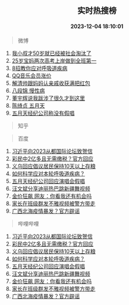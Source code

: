 <div align="center"><h2>实时热搜榜</h2><h4>2023-12-04 18:10:01</h4></div>

> 微博  

1. [我小叔才50岁就已经被社会淘汰了](https://s.weibo.com/weibo?q=%E6%88%91%E5%B0%8F%E5%8F%94%E6%89%8D50%E5%B2%81%E5%B0%B1%E5%B7%B2%E7%BB%8F%E8%A2%AB%E7%A4%BE%E4%BC%9A%E6%B7%98%E6%B1%B0%E4%BA%86&t=31&band_rank=1&Refer=top)<br />
2. [25岁宝妈两次高考上岸做到全班第一](https://s.weibo.com/weibo?q=%2325%E5%B2%81%E5%AE%9D%E5%A6%88%E4%B8%A4%E6%AC%A1%E9%AB%98%E8%80%83%E4%B8%8A%E5%B2%B8%E5%81%9A%E5%88%B0%E5%85%A8%E7%8F%AD%E7%AC%AC%E4%B8%80%23&t=31&band_rank=2&Refer=top)<br />
3. [8招教你应对呼吸道疾病](https://s.weibo.com/weibo?q=%238%E6%8B%9B%E6%95%99%E4%BD%A0%E5%BA%94%E5%AF%B9%E5%91%BC%E5%90%B8%E9%81%93%E7%96%BE%E7%97%85%23&t=31&band_rank=3&Refer=top)<br />
4. [QQ音乐会员涨价](https://s.weibo.com/weibo?q=QQ%E9%9F%B3%E4%B9%90%E4%BC%9A%E5%91%98%E6%B6%A8%E4%BB%B7&t=31&band_rank=4&Refer=top)<br />
5. [解清帅跟妈妈认亲戚收获满把红包](https://s.weibo.com/weibo?q=%23%E8%A7%A3%E6%B8%85%E5%B8%85%E8%B7%9F%E5%A6%88%E5%A6%88%E8%AE%A4%E4%BA%B2%E6%88%9A%E6%94%B6%E8%8E%B7%E6%BB%A1%E6%8A%8A%E7%BA%A2%E5%8C%85%23&t=31&band_rank=5&Refer=top)<br />
6. [八段锦 慢性病](https://s.weibo.com/weibo?q=%E5%85%AB%E6%AE%B5%E9%94%A6%20%E6%85%A2%E6%80%A7%E7%97%85&t=31&band_rank=6&Refer=top)<br />
7. [董宇辉说我跋涉了很久才到这里](https://s.weibo.com/weibo?q=%23%E8%91%A3%E5%AE%87%E8%BE%89%E8%AF%B4%E6%88%91%E8%B7%8B%E6%B6%89%E4%BA%86%E5%BE%88%E4%B9%85%E6%89%8D%E5%88%B0%E8%BF%99%E9%87%8C%23&t=31&band_rank=7&Refer=top)<br />
8. [陈绮贞 五月天](https://s.weibo.com/weibo?q=%E9%99%88%E7%BB%AE%E8%B4%9E%20%E4%BA%94%E6%9C%88%E5%A4%A9&t=31&band_rank=8&Refer=top)<br />
9. [五月天经纪公司称没有假唱](https://s.weibo.com/weibo?q=%23%E4%BA%94%E6%9C%88%E5%A4%A9%E7%BB%8F%E7%BA%AA%E5%85%AC%E5%8F%B8%E7%A7%B0%E6%B2%A1%E6%9C%89%E5%81%87%E5%94%B1%23&t=31&band_rank=9&Refer=top)<br />

> 知乎  


> 百度  

1. [习近平向2023从都国际论坛致贺信](https://www.baidu.com/s?wd=%E4%B9%A0%E8%BF%91%E5%B9%B3%E5%90%912023%E4%BB%8E%E9%83%BD%E5%9B%BD%E9%99%85%E8%AE%BA%E5%9D%9B%E8%87%B4%E8%B4%BA%E4%BF%A1&sa=fyb_news&rsv_dl=fyb_news)<br />
2. [彩民中2亿多且无需缴税？官方回应](https://www.baidu.com/s?wd=%E5%BD%A9%E6%B0%91%E4%B8%AD2%E4%BA%BF%E5%A4%9A%E4%B8%94%E6%97%A0%E9%9C%80%E7%BC%B4%E7%A8%8E%EF%BC%9F%E5%AE%98%E6%96%B9%E5%9B%9E%E5%BA%94&sa=fyb_news&rsv_dl=fyb_news)<br />
3. [义乌回应倡议居民保持10天以上存粮](https://www.baidu.com/s?wd=%E4%B9%89%E4%B9%8C%E5%9B%9E%E5%BA%94%E5%80%A1%E8%AE%AE%E5%B1%85%E6%B0%91%E4%BF%9D%E6%8C%8110%E5%A4%A9%E4%BB%A5%E4%B8%8A%E5%AD%98%E7%B2%AE&sa=fyb_news&rsv_dl=fyb_news)<br />
4. [如何科学应对本轮呼吸道疾病？](https://www.baidu.com/s?wd=%E5%A6%82%E4%BD%95%E7%A7%91%E5%AD%A6%E5%BA%94%E5%AF%B9%E6%9C%AC%E8%BD%AE%E5%91%BC%E5%90%B8%E9%81%93%E7%96%BE%E7%97%85%EF%BC%9F&sa=fyb_news&rsv_dl=fyb_news)<br />
5. [五月天经纪公司回应演唱会假唱](https://www.baidu.com/s?wd=%E4%BA%94%E6%9C%88%E5%A4%A9%E7%BB%8F%E7%BA%AA%E5%85%AC%E5%8F%B8%E5%9B%9E%E5%BA%94%E6%BC%94%E5%94%B1%E4%BC%9A%E5%81%87%E5%94%B1&sa=fyb_news&rsv_dl=fyb_news)<br />
6. [汪文斌分享迪丽热巴跳新疆舞视频](https://www.baidu.com/s?wd=%E6%B1%AA%E6%96%87%E6%96%8C%E5%88%86%E4%BA%AB%E8%BF%AA%E4%B8%BD%E7%83%AD%E5%B7%B4%E8%B7%B3%E6%96%B0%E7%96%86%E8%88%9E%E8%A7%86%E9%A2%91&sa=fyb_news&rsv_dl=fyb_news)<br />
7. [金价狂飙 网友：你看我还有机会吗](https://www.baidu.com/s?wd=%E9%87%91%E4%BB%B7%E7%8B%82%E9%A3%99+%E7%BD%91%E5%8F%8B%EF%BC%9A%E4%BD%A0%E7%9C%8B%E6%88%91%E8%BF%98%E6%9C%89%E6%9C%BA%E4%BC%9A%E5%90%97&sa=fyb_news&rsv_dl=fyb_news)<br />
8. [家长在班级群发不雅视频被警方带走](https://www.baidu.com/s?wd=%E5%AE%B6%E9%95%BF%E5%9C%A8%E7%8F%AD%E7%BA%A7%E7%BE%A4%E5%8F%91%E4%B8%8D%E9%9B%85%E8%A7%86%E9%A2%91%E8%A2%AB%E8%AD%A6%E6%96%B9%E5%B8%A6%E8%B5%B0&sa=fyb_news&rsv_dl=fyb_news)<br />
9. [广西北海疫情暴发？官方辟谣](https://www.baidu.com/s?wd=%E5%B9%BF%E8%A5%BF%E5%8C%97%E6%B5%B7%E7%96%AB%E6%83%85%E6%9A%B4%E5%8F%91%EF%BC%9F%E5%AE%98%E6%96%B9%E8%BE%9F%E8%B0%A3&sa=fyb_news&rsv_dl=fyb_news)<br />

> 哔哩哔哩  

1. [习近平向2023从都国际论坛致贺信](https://www.baidu.com/s?wd=%E4%B9%A0%E8%BF%91%E5%B9%B3%E5%90%912023%E4%BB%8E%E9%83%BD%E5%9B%BD%E9%99%85%E8%AE%BA%E5%9D%9B%E8%87%B4%E8%B4%BA%E4%BF%A1&sa=fyb_news&rsv_dl=fyb_news)<br />
2. [彩民中2亿多且无需缴税？官方回应](https://www.baidu.com/s?wd=%E5%BD%A9%E6%B0%91%E4%B8%AD2%E4%BA%BF%E5%A4%9A%E4%B8%94%E6%97%A0%E9%9C%80%E7%BC%B4%E7%A8%8E%EF%BC%9F%E5%AE%98%E6%96%B9%E5%9B%9E%E5%BA%94&sa=fyb_news&rsv_dl=fyb_news)<br />
3. [义乌回应倡议居民保持10天以上存粮](https://www.baidu.com/s?wd=%E4%B9%89%E4%B9%8C%E5%9B%9E%E5%BA%94%E5%80%A1%E8%AE%AE%E5%B1%85%E6%B0%91%E4%BF%9D%E6%8C%8110%E5%A4%A9%E4%BB%A5%E4%B8%8A%E5%AD%98%E7%B2%AE&sa=fyb_news&rsv_dl=fyb_news)<br />
4. [如何科学应对本轮呼吸道疾病？](https://www.baidu.com/s?wd=%E5%A6%82%E4%BD%95%E7%A7%91%E5%AD%A6%E5%BA%94%E5%AF%B9%E6%9C%AC%E8%BD%AE%E5%91%BC%E5%90%B8%E9%81%93%E7%96%BE%E7%97%85%EF%BC%9F&sa=fyb_news&rsv_dl=fyb_news)<br />
5. [五月天经纪公司回应演唱会假唱](https://www.baidu.com/s?wd=%E4%BA%94%E6%9C%88%E5%A4%A9%E7%BB%8F%E7%BA%AA%E5%85%AC%E5%8F%B8%E5%9B%9E%E5%BA%94%E6%BC%94%E5%94%B1%E4%BC%9A%E5%81%87%E5%94%B1&sa=fyb_news&rsv_dl=fyb_news)<br />
6. [汪文斌分享迪丽热巴跳新疆舞视频](https://www.baidu.com/s?wd=%E6%B1%AA%E6%96%87%E6%96%8C%E5%88%86%E4%BA%AB%E8%BF%AA%E4%B8%BD%E7%83%AD%E5%B7%B4%E8%B7%B3%E6%96%B0%E7%96%86%E8%88%9E%E8%A7%86%E9%A2%91&sa=fyb_news&rsv_dl=fyb_news)<br />
7. [金价狂飙 网友：你看我还有机会吗](https://www.baidu.com/s?wd=%E9%87%91%E4%BB%B7%E7%8B%82%E9%A3%99+%E7%BD%91%E5%8F%8B%EF%BC%9A%E4%BD%A0%E7%9C%8B%E6%88%91%E8%BF%98%E6%9C%89%E6%9C%BA%E4%BC%9A%E5%90%97&sa=fyb_news&rsv_dl=fyb_news)<br />
8. [家长在班级群发不雅视频被警方带走](https://www.baidu.com/s?wd=%E5%AE%B6%E9%95%BF%E5%9C%A8%E7%8F%AD%E7%BA%A7%E7%BE%A4%E5%8F%91%E4%B8%8D%E9%9B%85%E8%A7%86%E9%A2%91%E8%A2%AB%E8%AD%A6%E6%96%B9%E5%B8%A6%E8%B5%B0&sa=fyb_news&rsv_dl=fyb_news)<br />
9. [广西北海疫情暴发？官方辟谣](https://www.baidu.com/s?wd=%E5%B9%BF%E8%A5%BF%E5%8C%97%E6%B5%B7%E7%96%AB%E6%83%85%E6%9A%B4%E5%8F%91%EF%BC%9F%E5%AE%98%E6%96%B9%E8%BE%9F%E8%B0%A3&sa=fyb_news&rsv_dl=fyb_news)<br />
